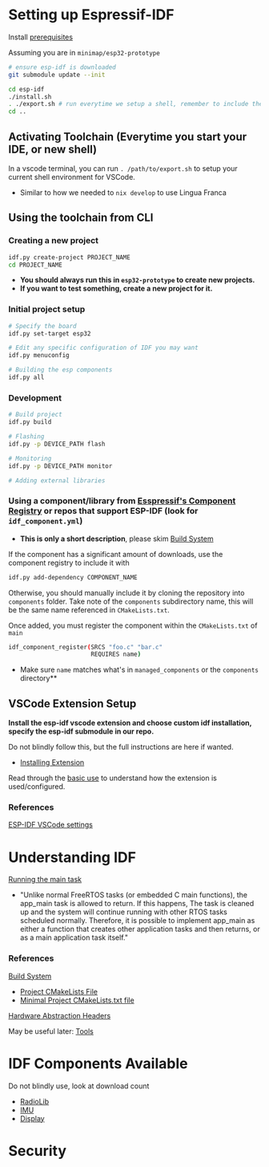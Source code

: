 # Setting up Espressif-IDF
Install [prerequisites](https://docs.espressif.com/projects/esp-idf/en/latest/esp32/get-started/linux-macos-setup.html#step-1-install-prerequisites)

Assuming you are in `minimap/esp32-prototype`
```bash
# ensure esp-idf is downloaded
git submodule update --init

cd esp-idf
./install.sh
. ./export.sh # run everytime we setup a shell, remember to include the absolute path to export.sh!!!
cd ..
```

## Activating Toolchain (Everytime you start your IDE, or new shell)
In a vscode terminal, you can run `. /path/to/export.sh` to setup your current shell environment for VSCode.
- Similar to how we needed to `nix develop` to use Lingua Franca

## Using the toolchain from CLI
### Creating a new project
```bash
idf.py create-project PROJECT_NAME
cd PROJECT_NAME
```
- **You should always run this in `esp32-prototype` to create new projects.**
- **If you want to test something, create a new project for it.**

### Initial project setup
```bash
# Specify the board
idf.py set-target esp32

# Edit any specific configuration of IDF you may want
idf.py menuconfig

# Building the esp components
idf.py all
```

### Development
```bash
# Build project
idf.py build

# Flashing
idf.py -p DEVICE_PATH flash

# Monitoring
idf.py -p DEVICE_PATH monitor

# Adding external libraries
```

### Using a component/library from [Esspressif's Component Registry](https://components.espressif.com/) or repos that support ESP-IDF (look for `idf_component.yml`)
- **This is only a short description**, please skim [Build System](https://docs.espressif.com/projects/esp-idf/en/latest/esp32/api-guides/build-system.html) 

If the component has a significant amount of downloads, use the component registry to include it with
```bash
idf.py add-dependency COMPONENT_NAME
```
Otherwise, you should manually include it by cloning the repository into `components` folder. Take note of the `components` subdirectory name, this will be the same name referenced in `CMakeLists.txt`.

Once added, you must register the component within the `CMakeLists.txt` of `main`

```bash
idf_component_register(SRCS "foo.c" "bar.c"
                       REQUIRES name)
```
- Make sure `name` matches what's in `managed_components` or the `components` directory**

## VSCode Extension Setup
**Install the esp-idf vscode extension and choose custom idf installation, specify the esp-idf submodule in our repo.**

Do not blindly follow this, but the full instructions are here if wanted.
- [Installing Extension](https://github.com/espressif/vscode-esp-idf-extension/blob/master/docs/tutorial/install.md)

Read through the [basic use](https://github.com/espressif/vscode-esp-idf-extension/blob/master/docs/tutorial/basic_use.md) to understand how the extension is used/configured.

### References
[ESP-IDF VSCode settings](https://github.com/espressif/vscode-esp-idf-extension/blob/master/docs/SETTINGS.md)

# Understanding IDF
[Running the main task](https://docs.espressif.com/projects/esp-idf/en/latest/esp32/api-guides/startup.html#running-the-main-task)
- "Unlike normal FreeRTOS tasks (or embedded C main functions), the app_main task is allowed to return. If this happens, The task is cleaned up and the system will continue running with other RTOS tasks scheduled normally. Therefore, it is possible to implement app_main as either a function that creates other application tasks and then returns, or as a main application task itself."

### References
[Build System](https://docs.espressif.com/projects/esp-idf/en/latest/esp32/api-guides/build-system.html)
- [Project CMakeLists File](https://docs.espressif.com/projects/esp-idf/en/latest/esp32/api-guides/build-system.html#example-project)
- [Minimal Project CMakeLists.txt file](https://docs.espressif.com/projects/esp-idf/en/latest/esp32/api-guides/build-system.html#minimal-example-cmakelists)

[Hardware Abstraction Headers](https://docs.espressif.com/projects/esp-idf/en/stable/esp32/api-guides/hardware-abstraction.html?highlight=reset%20pin#id1)

May be useful later: [Tools](https://docs.espressif.com/projects/esp-idf/en/latest/esp32/api-guides/tools/idf-tools.html)

# IDF Components Available
Do not blindly use, look at download count
- [RadioLib](https://components.espressif.com/components/jgromes/radiolib/versions/7.1.0)
- [IMU](https://components.espressif.com/components/truita/mpu9250/versions/1.0.1)
- [Display](https://components.espressif.com/components/espressif/esp_lcd_gc9a01/versions/2.0.0)

# Security
